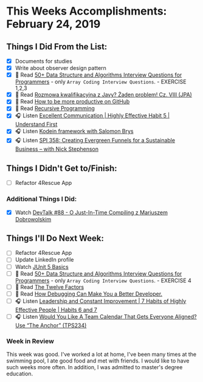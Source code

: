 # This Weeks Accomplishments: February 24, 2019

## Things I Did From the List:

- [x] Documents for studies
- [x] Write about observer design pattern
- [x] 📗 Read [50+ Data Structure and Algorithms Interview Questions for Programmers](https://hackernoon.com/50-data-structure-and-algorithms-interview-questions-for-programmers-b4b1ac61f5b0) - only `Array Coding Interview Questions`. - EXERCISE 1,2,3
- [x] 📗 Read [Rozmowa kwalifikacyjna z Javy? Żaden problem! Cz. VIII (JPA)](http://it-leaders.com.pl/pl/rozmowa-kwalifikacyjna-javy-zaden-problem-cz-viii-jpa/)
- [x] 📗 Read [How to be more productive on GitHub](https://medium.freecodecamp.org/how-to-be-more-productive-on-github-c3cedab043e3)
- [x] 📗 Read [Recursive Programming](https://towardsdatascience.com/finding-a-recursive-solution-184784b0aea0)
- [x] 🎧 Listen [Excellent Communication | Highly Effective Habit 5 | Understand First](https://www.youtube.com/watch?v=jgpUPhMvI6I)
- [x] 🎧 Listen [Kodein framework with Salomon Brys](http://talkingkotlin.com/kodein-framework-with-salomon-brys/)
- [x] 🎧 Listen [SPI 358: Creating Evergreen Funnels for a Sustainable Business – with Nick Stephenson](https://www.smartpassiveincome.com/podcasts/creating-evergreen-funnels-for-a-sustainable-business-nick-stephenson/)

## Things I Didn't Get to/Finish:

- [ ] Refactor 4Rescue App

### Additional Things I Did:

- [x] Watch [DevTalk #88 - O Just-In-Time Compiling z Mariuszem Dobrowolskim](https://www.youtube.com/watch?v=TkX9-OLLYnA)

## Things I'll Do Next Week:

- [ ] Refactor 4Rescue App
- [ ] Update LinkedIn profile
- [ ] Watch [JUnit 5 Basics](https://www.youtube.com/watch?v=2E3WqYupx7c&list=PLqq-6Pq4lTTa4ad5JISViSb2FVG8Vwa4o)
- [ ] 📗 Read [50+ Data Structure and Algorithms Interview Questions for Programmers](https://hackernoon.com/50-data-structure-and-algorithms-interview-questions-for-programmers-b4b1ac61f5b0) - only `Array Coding Interview Questions`. - EXERCISE 4
- [ ] 📗 Read [The Twelve Factors](https://12factor.net/)
- [ ] 📗 Read [How Debugging Can Make You a Better Developer.](https://medium.com/swlh/how-debugging-can-make-you-a-better-developer-93db511be8cb)
- [ ] 🎧 Listen [Leadership and Constant Improvement | 7 Habits of Highly Effective People | Habits 6 and 7](https://www.youtube.com/watch?v=FQMnTW63NBU)
- [ ] 🎧 Listen [Would You Like A Team Calendar That Gets Everyone Aligned? Use “The Anchor” (TPS234)](http://www.asianefficiency.com/podcast/234-the-anchor/)

### Week in Review
This week was good. I've worked a lot at home, I've been many times at the swimming pool, I ate good food and met with friends. I would like to have such weeks more often. In addition, I was admitted to master's degree education. 

